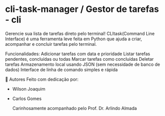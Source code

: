 # cli-task-manager / Gestor de tarefas - cli
Gerencie sua lista de tarefas direto pelo terminal! CLItask(Command Line Interface) é uma ferramenta leve feita em Python que ajuda a criar, acompanhar e concluir tarefas pelo terminal.

Funcionalidades:
Adicionar tarefas com data e prioridade
Listar tarefas pendentes, concluídas ou todas
Marcar tarefas como concluídas
Deletar tarefas
Armazenamento local usando JSON (sem necessidade de banco de dados)
Interface de linha de comando simples e rápida

👤 Autores
Feito com dedicação por:
- Wilson Joaquim 
- Carlos Gomes

  Carinhosamente acompanhado pelo Prof. Dr. Arlindo Almada
